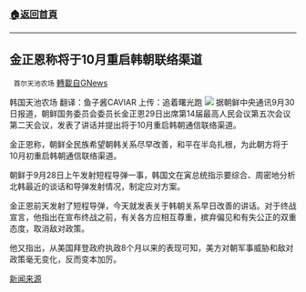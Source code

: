 ###  [:house:返回首頁](https://github.com/ourhimalayas/txt)
---


## 金正恩称将于10月重启韩朝联络渠道
` 首尔天池农场` [轉載自GNews](https://gnews.org/zh-hans/1562984/)

韩国天池农场
翻译：鱼子酱CAVIAR
上传：追着曙光跑
![](https://assets.gnews.org/wp-content/uploads/2021/09/金正恩封.jpeg)
据朝鲜中央通讯9月30日报道，朝鲜国务委员会委员长金正恩29日出席第14届最高人民会议第五次会议第二天会议，发表了讲话并提出将于10月重启韩朝通信联络渠道。

金正恩称，朝鲜全民族希望朝韩关系尽早改善，和平在半岛扎根，为此朝方将于10月初重启韩朝通信联络渠道。

朝鲜于9月28日上午发射短程导弹一事，韩国文在寅总统指示要综合、周密地分析北韩最近的谈话和导弹发射情况，制定应对方案。

金正恩前天发射了短程导弹，今天就发表关于韩朝关系早日改善的讲话。对于终战宣言，他指出在宣布终战之前，有关各方应相互尊重，摈弃偏见和有失公正的双重态度，取消敌对政策。

他又指出，从美国拜登政府执政8个月以来的表现可知，美方对朝军事威胁和敌对政策毫无变化，反而变本加厉。

[新闻来源](https://mn.kbs.co.kr/mobile/news/view.do?ncd=5290215)
